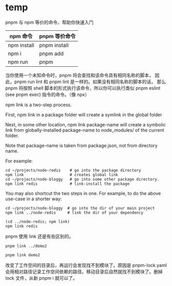 # temp

pnpm 与 npm 等价的命令，帮助你快速入门

| npm 命令 | pnpm 等价命令 
| ----- | --------- |
| npm install | pnpm install |
| npm i <pkg> | pnpm add <pkg>   | 
|npm run <cmd>|pnpm <cmd>|

当你使用一个未知命令时，pnpm 将会查找和该命令具有相同名称的脚本， 因此，pnpm run lint 和 pnpm lint 是一样的。如果没有相同名称的脚本的话， 那么 pnpm 将按照 shell 脚本的形式执行该命令，所以你可以执行类似 pnpm eslint (see pnpm exec) 指令的命令。（像 npx）


npm link is a two-step process.

First, npm link in a package folder will create a symlink in the global folder

Next, in some other location, npm link package-name will create a symbolic link from globally-installed package-name to node_modules/ of the current folder.

Note that package-name is taken from package.json, not from directory name.

For example:

```shell
cd ~/projects/node-redis    # go into the package directory
npm link                    # creates global link
cd ~/projects/node-bloggy   # go into some other package directory.
npm link redis              # link-install the package
```

You may also shortcut the two steps in one. For example, to do the above use-case in a shorter way:
```shell
cd ~/projects/node-bloggy  # go into the dir of your main project
npm link ../node-redis     # link the dir of your dependency

(cd ../node-redis; npm link)
npm link redis
```

pnpm 使用 link 还是有些区别的。
```shell
pnpm link ../demo2

pnpm link demo2
```

改变了工作空间的目录后，再运行会发现找不到模块了。原因是 pnpm-lock.yaml 会用相对路径记录工作空间依赖的路径。移动目录后自然就找不到模块了。删掉 lock 文件，从新 pnpm i 就可以了。